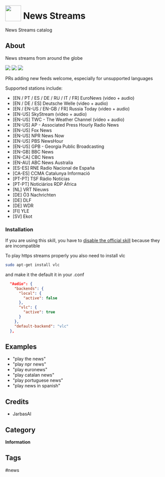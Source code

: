 # <img src='./res/icon/news.png' card_color='#40DBB0' width='50' height='50' style='vertical-align:bottom'/> News Streams

News Streams catalog

## About 

News streams from around the globe

![](gui.png)
![](gui2.png)
![](gui3.png)

PRs adding new feeds welcome, especially for unsupported languages

Supported stations include:

- [EN / PT / ES / DE / RU / IT / FR] EuroNews (video + audio)
- [EN / DE / ES] Deutsche Welle (video + audio)
- [EN / EN-US / EN-GB / FR] Russia Today (video + audio)
- [EN-US] SkyStream (video + audio)
- [EN-US] TWC - The Weather Channel (video + audio)
- [EN-US] AP - Associated Press Hourly Radio News
- [EN-US] Fox News
- [EN-US] NPR News Now
- [EN-US] PBS NewsHour
- [EN-US] GPB - Georgia Public Broadcasting
- [EN-GB] BBC News
- [EN-CA] CBC News
- [EN-AU] ABC News Australia
- [ES-ES] RNE Radio Nacional de España
- [CA-ES] CCMA Catalunya Informació
- [PT-PT] TSF Rádio Notícias
- [PT-PT] Noticiários RDP África
- [NL] VRT Nieuws
- [DE] Ö3 Nachrichten
- [DE] DLF
- [DE] WDR
- [FI] YLE
- [SV] Ekot


### Installation

If you are using this skill, you have to [disable the official skill](https://mycroft-ai.gitbook.io/docs/skill-development/faq#how-do-i-disable-a-skill) because they are incompatible

To play https streams properly you also need to install vlc

```bash
sudo apt-get install vlc
```

and make it the default it in your .conf

```json
  "Audio": {
    "backends": {
      "local": {
        "active": false
      },
      "vlc": {
        "active": true
      }
    },
    "default-backend": "vlc"
  },
```

## Examples 

* "play the news"
* "play npr news"
* "play euronews"
* "play catalan news"
* "play portuguese news"
* "play news in spanish"

## Credits 
- JarbasAl

## Category
**Information**

## Tags
#news
